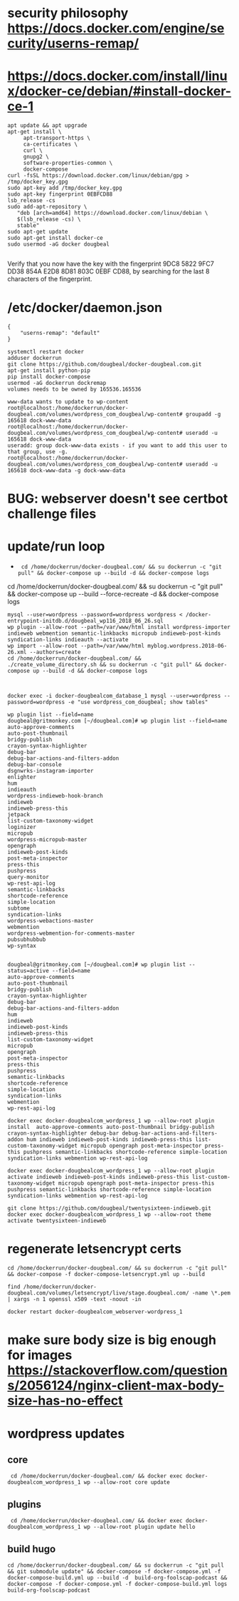 # security philosophy https://docs.docker.com/engine/security/userns-remap/
# https://docs.docker.com/install/linux/docker-ce/debian/#install-docker-ce-1
```
apt update && apt upgrade
apt-get install \
     apt-transport-https \
     ca-certificates \
     curl \
     gnupg2 \
     software-properties-common \
     docker-compose
curl -fsSL https://download.docker.com/linux/debian/gpg > /tmp/docker_key.gpg
sudo apt-key add /tmp/docker_key.gpg
sudo apt-key fingerprint 0EBFCD88
lsb_release -cs
sudo add-apt-repository \
   "deb [arch=amd64] https://download.docker.com/linux/debian \
   $(lsb_release -cs) \
   stable"
sudo apt-get update
sudo apt-get install docker-ce
sudo usermod -aG docker dougbeal
 
```
Verify that you now have the key with the fingerprint 9DC8 5822 9FC7 DD38 854A E2D8 8D81 803C 0EBF CD88, by searching for the last 8 characters of the fingerprint.

# /etc/docker/daemon.json
```
{
    "userns-remap": "default"
}
```
```
systemctl restart docker
adduser dockerrun
git clone https://github.com/dougbeal/docker-dougbeal.com.git
apt-get install python-pip
pip install docker-compose
usermod -aG dockerrun dockremap
volumes needs to be owned by 165536.165536

www-data wants to update to wp-content
root@localhost:/home/dockerrun/docker-dougbeal.com/volumes/wordpress_com_dougbeal/wp-content# groupadd -g 165618 dock-www-data
root@localhost:/home/dockerrun/docker-dougbeal.com/volumes/wordpress_com_dougbeal/wp-content# useradd -u 165618 dock-www-data
useradd: group dock-www-data exists - if you want to add this user to that group, use -g.
root@localhost:/home/dockerrun/docker-dougbeal.com/volumes/wordpress_com_dougbeal/wp-content# useradd -u 165618 dock-www-data -g dock-www-data
```

# BUG: webserver doesn't see certbot challenge files


# update/run loop
* ``` cd /home/dockerrun/docker-dougbeal.com/ && su dockerrun -c "git pull" && docker-compose up --build -d && docker-compose logs```

cd /home/dockerrun/docker-dougbeal.com/ && su dockerrun -c "git pull" && docker-compose up --build --force-recreate -d && docker-compose logs

```
mysql --user=wordpress --password=wordpress wordpress < /docker-entrypoint-initdb.d/dougbeal_wp116_2018_06_26.sql
wp plugin --allow-root --path=/var/www/html install wordpress-importer indieweb webmention semantic-linkbacks micropub indieweb-post-kinds syndication-links indieauth --activate
wp import --allow-root --path=/var/www/html myblog.wordpress.2018-06-26.xml --authors=create
cd /home/dockerrun/docker-dougbeal.com/ && ./create_volume_directory.sh && su dockerrun -c "git pull" && docker-compose up --build -d && docker-compose logs



docker exec -i docker-dougbealcom_database_1 mysql --user=wordpress --password=wordpress -e "use wordpress_com_dougbeal; show tables"
```
```
wp plugin list --field=name
dougbeal@gritmonkey.com [~/dougbeal.com]# wp plugin list --field=name
auto-approve-comments
auto-post-thumbnail
bridgy-publish
crayon-syntax-highlighter
debug-bar
debug-bar-actions-and-filters-addon
debug-bar-console
dsgnwrks-instagram-importer
enlighter
hum
indieauth
wordpress-indieweb-hook-branch
indieweb
indieweb-press-this
jetpack
list-custom-taxonomy-widget
loginizer
micropub
wordpress-micropub-master
opengraph
indieweb-post-kinds
post-meta-inspector
press-this
pushpress
query-monitor
wp-rest-api-log
semantic-linkbacks
shortcode-reference
simple-location
subtome
syndication-links
wordpress-webactions-master
webmention
wordpress-webmention-for-comments-master
pubsubhubbub
wp-syntax


dougbeal@gritmonkey.com [~/dougbeal.com]# wp plugin list --status=active --field=name
auto-approve-comments
auto-post-thumbnail
bridgy-publish
crayon-syntax-highlighter
debug-bar
debug-bar-actions-and-filters-addon
hum
indieweb
indieweb-post-kinds
indieweb-press-this
list-custom-taxonomy-widget
micropub
opengraph
post-meta-inspector
press-this
pushpress
semantic-linkbacks
shortcode-reference
simple-location
syndication-links
webmention
wp-rest-api-log

docker exec docker-dougbealcom_wordpress_1 wp --allow-root plugin install  auto-approve-comments auto-post-thumbnail bridgy-publish crayon-syntax-highlighter debug-bar debug-bar-actions-and-filters-addon hum indieweb indieweb-post-kinds indieweb-press-this list-custom-taxonomy-widget micropub opengraph post-meta-inspector press-this pushpress semantic-linkbacks shortcode-reference simple-location syndication-links webmention wp-rest-api-log

docker exec docker-dougbealcom_wordpress_1 wp --allow-root plugin activate indieweb indieweb-post-kinds indieweb-press-this list-custom-taxonomy-widget micropub opengraph post-meta-inspector press-this pushpress semantic-linkbacks shortcode-reference simple-location syndication-links webmention wp-rest-api-log

git clone https://github.com/dougbeal/twentysixteen-indieweb.git
docker exec docker-dougbealcom_wordpress_1 wp --allow-root theme activate twentysixteen-indieweb

``` 


# regenerate letsencrypt certs
```
cd /home/dockerrun/docker-dougbeal.com/ && su dockerrun -c "git pull" && docker-compose -f docker-compose-letsencrypt.yml up --build

find /home/dockerrun/docker-dougbeal.com/volumes/letsencrypt/live/stage.dougbeal.com/ -name \*.pem | xargs -n 1 openssl x509 -text -noout -in

docker restart docker-dougbealcom_webserver-wordpress_1
```


# make sure body size is big enough for images https://stackoverflow.com/questions/2056124/nginx-client-max-body-size-has-no-effect


# wordpress updates
## core
```
 cd /home/dockerrun/docker-dougbeal.com/ && docker exec docker-dougbealcom_wordpress_1 wp --allow-root core update
 ```

## plugins
```
 cd /home/dockerrun/docker-dougbeal.com/ && docker exec docker-dougbealcom_wordpress_1 wp --allow-root plugin update hello
```

## build hugo
```
cd /home/dockerrun/docker-dougbeal.com/ && su dockerrun -c "git pull && git submodule update" && docker-compose -f docker-compose.yml -f docker-compose-build.yml up --build -d  build-org-foolscap-podcast && docker-compose -f docker-compose.yml -f docker-compose-build.yml logs build-org-foolscap-podcast
```
